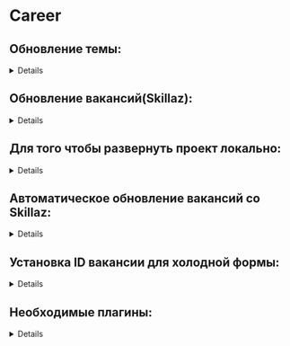 # Career

<h2>Обновление темы:</h2>
<details>
    <p>- скопировать нужные папки в отдельную папку, желательно с таким же названием - </p>
        <img src="./Docs/Img/Step 001.png" style="width:50%;">
        <p>-></p>
        <img src="./Docs/Img/Step 002.png" style="width:50%;">
    <p>- создать из этой папки ZIP-файл</p>
        <img src="./Docs/Img/Step 003.png" style="width:50%;">
    <p>- зайти в админку сайта на вкладку Внешний вид->Темы</p>
        <img src="./Docs/Img/Step 004.png" style="width:50%;">
        <p>и нажать "добавить"</p>
        <img src="./Docs/Img/Step 005.png" style="width:50%;">
    <p>- затем нажать "загрузить тему"->выбрать файл->Установить - </p>
        <img src="./Docs/Img/Step 006.png" style="width:50%;">
    <p>- согласиться на замену текущей версии темы новой -</p>
        <img src="./Docs/Img/Step 007.png" style="width:50%;">
    <p>- если были изменены группы полей, то нужно зайти во вкладку "группы полей" на подстраницу "синхронизация доступна"</p>
        <img src="./Docs/Img/Step 008.png" style="width:50%;">
    <p>     если она доступна</p>
    <p>- выбрать необходимые поля, выбрать действие о синхронизации и применить -</p>
        <img src="./Docs/Img/Step 009.png" style="width:50%;">
</details>

<h2>Обновление вакансий(Skillaz):</h2>
<details>
    <p>- в админке зайти во вкладку Skillaz control -</p>
        <img src="./Docs/Img/Step 010.png" style="width:50%;">
    <p>- установить ссылку и сохранить изменения - </p>
        <img src="./Docs/Img/Step 011.png" style="width:50%;">
    <p>- выбрать автоматическое обновление и запустить</p>
        <img src="./Docs/Img/Step 012.png" style="width:50%;">
    <p>- после того как пройдут все страницы запустить зачистку после обновления</p>
        <img src="./Docs/Img/Step 013.png" style="width:50%;">
    <p>- в вакансиях выбрать необходимые для публикации(проверить при необходимости) и опубликовать</p>
        <img src="./Docs/Img/Step 014.png" style="width:50%;">
        -->
        <img src="./Docs/Img/Step 015.png" style="width:50%;">
</details>

<h2>Для того чтобы развернуть проект локально:</h2>
<details>
    <p>- создать с помощью Duplicator архив с инсталлером и скачать</p>
        <img src="./Docs/Img/Step 016.png" style="width:50%;">
        -->
        <img src="./Docs/Img/Step 017.png" style="width:50%;">
        -->
        <img src="./Docs/Img/Step 018.png" style="width:50%;">
        -->
        <img src="./Docs/Img/Step 019.png" style="width:50%;">
    <p>- развернуть сервер с настройками не ниже указанных, создать БД под проект</p>
        <img src="./Docs/Img/Step 020.png" style="width:50%;">
    <p>- в папку локального сайта переместить инсталлер и архив(без распаковки)</p>
        <img src="./Docs/Img/Step 021.png" style="width:50%;">
    <p>- зайти по ссылке на сайт локального проекта /installer.php</p>
        <img src="./Docs/Img/Step 022.png" style="width:50%;">
    <p>- пройти по всем пункта и заполнить в необходимых местах</p>
        <img src="./Docs/Img/Step 023.png" style="width:50%;">
</details>

<h2>Автоматическое обновление вакансий со Skillaz:</h2>
<details>
    <p>- зайти и добавить новую задачу установив все необходимые параметры: название хука на обновление - "skillaz_vacancies_find"</p>
        <img src="./Docs/Img/Step 024.png" style="width:50%;">
</details>

<h2>Установка ID вакансии для холодной формы:</h2>
<details>
    <p>- находиться в Skillaz control, после установки - сохранить изменения</p>
        <img src="./Docs/Img/Step 025.png" style="width:50%;">
</details>

<h2>Необходимые плагины:</h2>
<details>
    <p>- Advanced Cron Manager</p>
    <p>- Advanced Custom Fields PRO</p>
    <p>- All in One SEO</p>
    <p>- Autoptimize</p>
    <p>- Classic Editor</p>
    <p>- Contact Form 7</p>
    <p>- Contact Form 7 Serial Numbers</p>
    <p>- Cyr-To-Lat</p>
    <p>- Import XML feed</p>
    <p>- Flamingo</p>
    <p>- Loco Translate</p>
</details>